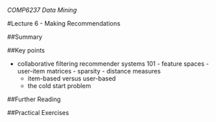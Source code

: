 *COMP6237 Data Mining*

#Lecture 6 - Making Recommendations

##Summary

##Key points

* collaborative filtering recommender systems 101
		- feature spaces
		- user-item matrices
		- sparsity
		- distance measures
	* item-based versus user-based
	* the cold start problem

##Further Reading

##Practical Exercises 